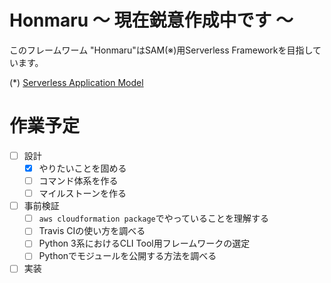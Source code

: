 # Honmaru 〜 現在鋭意作成中です 〜
このフレームワーム "Honmaru"はSAM(※)用Serverless Frameworkを目指しています。

(*) [Serverless Application Model](https://github.com/awslabs/serverless-application-model)

# 作業予定
- [ ] 設計
  - [x] やりたいことを固める
  - [ ] コマンド体系を作る
  - [ ] マイルストーンを作る
- [ ] 事前検証
  - [ ] ```aws cloudformation package```でやっていることを理解する
  - [ ] Travis CIの使い方を調べる
  - [ ] Python 3系におけるCLI Tool用フレームワークの選定
  - [ ] Pythonでモジュールを公開する方法を調べる
- [ ] 実装
